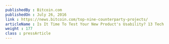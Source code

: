 ```yaml
---
publishedBy : Bitcoin.com
publishedOn : July 26, 2016
link : https://news.bitcoin.com/top-nine-counterparty-projects/
articleName : Is It Time To Test Your New Product's Usability? 13 Tech Experts Weigh In
weight : 177 
class : pressArticle
---
```

